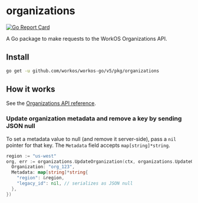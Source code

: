 # organizations

[![Go Report Card](https://img.shields.io/badge/dev-reference-007d9c?logo=go&logoColor=white&style=flat)](https://pkg.go.dev/github.com/workos/workos-go/v5/pkg/organizations)

A Go package to make requests to the WorkOS Organizations API.

## Install

```sh
go get -u github.com/workos/workos-go/v5/pkg/organizations
```

## How it works

See the [Organizations API reference](https://workos.com/docs/reference/organization).

### Update organization metadata and remove a key by sending JSON null

To set a metadata value to null (and remove it server-side), pass a `nil` pointer for that key. The `Metadata` field accepts `map[string]*string`.

```go
region := "us-west"
org, err := organizations.UpdateOrganization(ctx, organizations.UpdateOrganizationOpts{
  Organization: "org_123",
  Metadata: map[string]*string{
    "region": &region,
    "legacy_id": nil, // serializes as JSON null
  },
})
```
